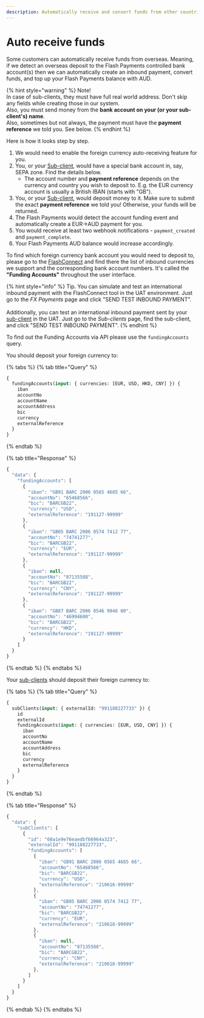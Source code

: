 ```yaml
---
description: Automatically receive and convert funds from other countries and currencies
---
```


# Auto receive funds

Some customers can automatically receive funds from overseas. Meaning, if we detect an overseas deposit to the Flash Payments controlled bank account(s) then we can automatically create an inbound payment, convert funds, and top up your Flash Payments balance with AUD.

{% hint style="warning" %}
Note!\
In case of sub-clients, they must have full real world address. Don't skip any fields while creating those in our system.\
Also, you must send money from the **bank account on your (or your sub-client's) name**.\
Also, sometimes but not always, the payment must have the **payment reference** we told you. See below.
{% endhint %}

Here is how it looks step by step.

1. We would need to enable the foreign currency auto-receiving feature for you.
2. You, or your [Sub-client](../sub-clients.md), would have a special bank account in, say, SEPA zone. Find the details below.
   * The account number and **payment reference** depends on the currency and country you wish to deposit to. E.g. the EUR currency account is usually a British IBAN (starts with "GB").
3. You, or your [Sub-client](../sub-clients.md), would deposit money to it. Make sure to submit the exact **payment reference** we told you! Otherwise, your funds will be returned.
4. The Flash Payments would detect the account funding event and automatically create a EUR->AUD payment for you.
5. You would receive at least two webhook notifications - `payment_created` and `payment_complete`.
6. Your Flash Payments AUD balance would increase accordingly.

To find which foreign currency bank account you would need to deposit to, please go to the [FlashConnect](https://connect.uat.flash-payments.com.au/) and find there the list of inbound currencies we support and the corresponding bank account numbers. It's called the **"Funding Accounts"** throughout the user interface.

{% hint style="info" %}
Tip. You can simulate and test an international inbound payment with the FlashConnect tool in the UAT environment. Just go to the _FX Payments_ page and click "SEND TEST INBOUND PAYMENT". \
\
Additionally, you can test an international inbound payment sent by your [sub-client](../sub-clients.md) in the UAT. Just go to the _Sub-clients_ page, find the sub-client, and click "SEND TEST INBOUND PAYMENT".&#x20;
{% endhint %}

To find out the Funding Accounts via API please use the `fundingAccounts` query.

You should deposit your foreign currency to:

{% tabs %}
{% tab title="Query" %}
```graphql
{
  fundingAccounts(input: { currencies: [EUR, USD, HKD, CNY] }) {
    iban
    accountNo
    accountName
    accountAddress
    bic
    currency
    externalReference
  }
}
```
{% endtab %}

{% tab title="Response" %}
```javascript
{
  "data": {
    "fundingAccounts": [
      {
        "iban": "GB91 BARC 2006 0565 4685 66",
        "accountNo": "65468566",
        "bic": "BARCGB22",
        "currency": "USD",
        "externalReference": "191127-99999"
      },
      {
        "iban": "GB05 BARC 2006 0574 7412 77",
        "accountNo": "74741277",
        "bic": "BARCGB22",
        "currency": "EUR",
        "externalReference": "191127-99999"
      },
      {
        "iban": null,
        "accountNo": "87135588",
        "bic": "BARCGB22",
        "currency": "CNY",
        "externalReference": "191127-99999"
      },
      {
        "iban": "GB87 BARC 2006 0546 9946 00",
        "accountNo": "46994600",
        "bic": "BARCGB22",
        "currency": "HKD",
        "externalReference": "191127-99999"
      }
    ]
  }
}
```
{% endtab %}
{% endtabs %}

Your [sub-clients](../sub-clients.md) should deposit their foreign currency to:

{% tabs %}
{% tab title="Query" %}
```graphql
{
  subClients(input: { externalId: "991188227733" }) {
    id
    externalId
    fundingAccounts(input: { currencies: [EUR, USD, CNY] }) {
      iban
      accountNo
      accountName
      accountAddress
      bic
      currency
      externalReference
    }
  }
}
```
{% endtab %}

{% tab title="Response" %}
```javascript
{
  "data": {
    "subClients": [
      {
        "id": "60a1e9e76eaedbf66964a323",
        "externalId": "991188227733",
        "fundingAccounts": [
          {
            "iban": "GB91 BARC 2006 0565 4685 66",
            "accountNo": "65468566",
            "bic": "BARCGB22",
            "currency": "USD",
            "externalReference": "210616-99999"
          },
          {
            "iban": "GB05 BARC 2006 0574 7412 77",
            "accountNo": "74741277",
            "bic": "BARCGB22",
            "currency": "EUR",
            "externalReference": "210616-99999"
          },
          {
            "iban": null,
            "accountNo": "87135588",
            "bic": "BARCGB22",
            "currency": "CNY",
            "externalReference": "210616-99999"
          },
        ]
      }
    ]
  }
}
```
{% endtab %}
{% endtabs %}

